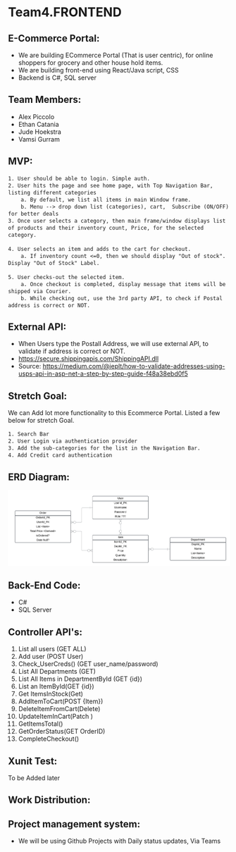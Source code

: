 # Team4.FRONTEND

## E-Commerce Portal:

- We are building ECommerce Portal (That is user centric), for online shoppers for grocery and other house hold items.
- We are building front-end using React/Java script, CSS
- Backend is C#, SQL server

## Team Members:

- Alex Piccolo
- Ethan Catania
- Jude Hoekstra
- Vamsi Gurram

## MVP:

    1. User should be able to login. Simple auth.
    2. User hits the page and see home page, with Top Navigation Bar, listing different categories
        a. By default, we list all items in main Window frame.
        b. Menu --> drop down list (categories), cart,  Subscribe (ON/OFF) for better deals
    3. Once user selects a category, then main frame/window displays list of products and their inventory count, Price, for the selected category.

    4. User selects an item and adds to the cart for checkout.
        a. If inventory count <=0, then we should display "Out of stock". Display "Out of Stock" Label.

    5. User checks-out the selected item.
        a. Once checkout is completed, display message that items will be shipped via Courier.
        b. While checking out, use the 3rd party API, to check if Postal address is correct or NOT.

## External API:

- When Users type the Postall Address, we will use external API, to validate if address is correct or NOT.
- https://secure.shippingapis.com/ShippingAPI.dll
- Source: https://medium.com/@ieplt/how-to-validate-addresses-using-usps-api-in-asp-net-a-step-by-step-guide-f48a38ebd0f5

## Stretch Goal:

We can Add lot more functionality to this Ecommerce Portal. Listed a few below for stretch Goal.

    1. Search Bar
    2. User Login via authentication provider
    3. Add the sub-categories for the list in the Navigation Bar.
    4. Add Credit card authentication

## ERD Diagram:

![ERD](./ECommerce1.png)

## Back-End Code:

- C#
- SQL Server

## Controller API's:

1. List all users (GET ALL)
2. Add user (POST User)
3. Check_UserCreds() (GET user_name/password)
4. List All Departments (GET)
5. List All Items in DepartmentById (GET {id})
6. List an ItemById(GET {id})
7. Get ItemsInStock(Get)
8. AddItemToCart(POST {Item})
9. DeleteItemFromCart(Delete)
10. UpdateItemInCart(Patch )
11. GetItemsTotal()
12. GetOrderStatus(GET OrderID)
13. CompleteCheckout()

## Xunit Test:

To be Added later

## Work Distribution:

## Project management system:

- We will be using Github Projects with Daily status updates, Via Teams
